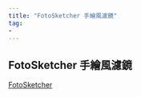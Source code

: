 ```yaml
---
title: "FotoSketcher 手繪風濾鏡"
tag: 
- 
---
```


##  FotoSketcher 手繪風濾鏡
[FotoSketcher](https://fotosketcher.com/)